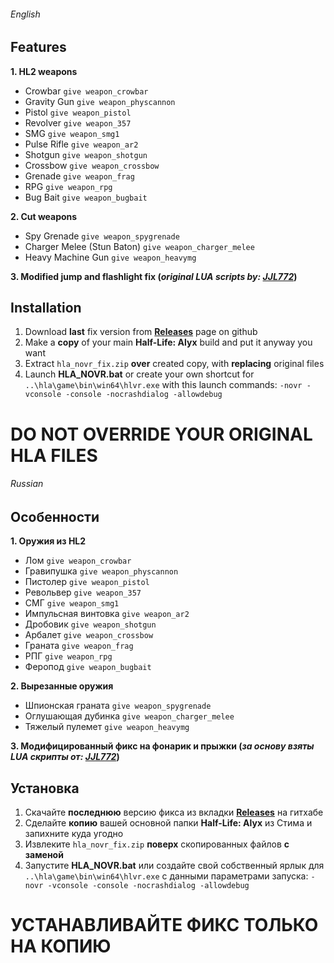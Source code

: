 ###### English
## Features
**1. HL2 weapons**
   - Crowbar `give weapon_crowbar`
   - Gravity Gun `give weapon_physcannon`
   - Pistol `give weapon_pistol`
   - Revolver `give weapon_357`
   - SMG `give weapon_smg1`
   - Pulse Rifle `give weapon_ar2`
   - Shotgun `give weapon_shotgun`
   - Crossbow `give weapon_crossbow`
   - Grenade `give weapon_frag`
   - RPG `give weapon_rpg`
   - Bug Bait `give weapon_bugbait`
   
**2. Cut weapons**
   - Spy Grenade `give weapon_spygrenade`
   - Charger Melee (Stun Baton) `give weapon_charger_melee`
   - Heavy Machine Gun `give weapon_heavymg`
   
**3. Modified jump and flashlight fix (***original LUA scripts by: [JJL772](https://github.com/JJL772/half-life-alyx-scripts)***)**

## Installation
1. Download **last** fix version from **[Releases](https://github.com/gabefollower/hla_novr_fix/releases)** page on github
2. Make a **copy** of your main **Half-Life: Alyx** build and put it anyway you want
3. Extract `hla_novr_fix.zip` **over** created copy, with **replacing** original files
4. Launch **HLA_NOVR.bat** or create your own shortcut for `..\hla\game\bin\win64\hlvr.exe` with this launch commands: `-novr -vconsole -console -nocrashdialog -allowdebug`

# DO NOT OVERRIDE YOUR ORIGINAL HLA FILES

###### Russian
## Особенности
**1. Оружия из HL2**
   - Лом `give weapon_crowbar`
   - Гравипушка `give weapon_physcannon`
   - Пистолер `give weapon_pistol`
   - Револьвер `give weapon_357`
   - СМГ `give weapon_smg1`
   - Импульсная винтовка `give weapon_ar2`
   - Дробовик `give weapon_shotgun`
   - Арбалет `give weapon_crossbow`
   - Граната `give weapon_frag`
   - РПГ `give weapon_rpg`
   - Феропод `give weapon_bugbait`
   
**2. Вырезанные оружия**
   - Шпионская граната `give weapon_spygrenade`
   - Оглушающая дубинка `give weapon_charger_melee`
   - Тяжелый пулемет `give weapon_heavymg`
   
**3. Модифицированный фикс на фонарик и прыжки (***за основу взяты LUA скрипты от: [JJL772](https://github.com/JJL772/half-life-alyx-scripts)***)**

## Установка
1. Скачайте **последнюю** версию фикса из вкладки **[Releases](https://github.com/gabefollower/hla_novr_fix/releases)** на гитхабе
2. Сделайте **копию** вашей основной папки **Half-Life: Alyx** из Стима и запихните куда угодно
3. Извлеките `hla_novr_fix.zip` **поверх** скопированных файлов **с заменой**
4. Запустите **HLA_NOVR.bat** или создайте свой собственный ярлык для `..\hla\game\bin\win64\hlvr.exe` с данными параметрами запуска: `-novr -vconsole -console -nocrashdialog -allowdebug`

# УСТАНАВЛИВАЙТЕ ФИКС ТОЛЬКО НА КОПИЮ
